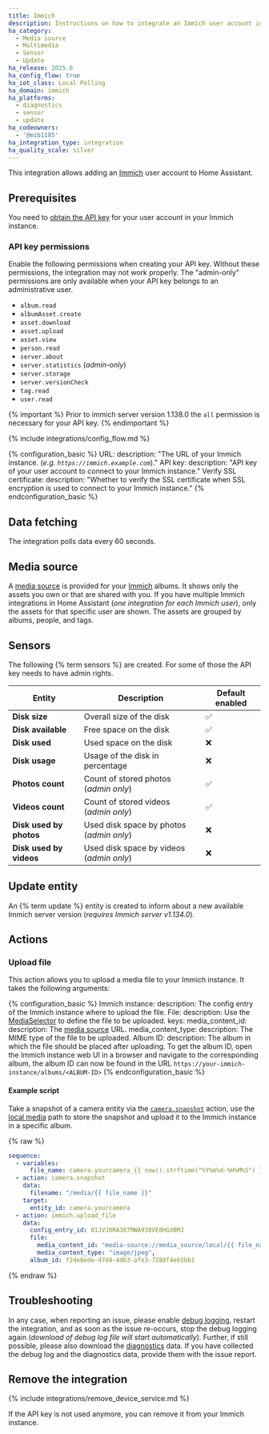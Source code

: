 ```yaml
---
title: Immich
description: Instructions on how to integrate an Immich user account into Home Assistant.
ha_category:
  - Media source
  - Multimedia
  - Sensor
  - Update
ha_release: 2025.6
ha_config_flow: true
ha_iot_class: Local Polling
ha_domain: immich
ha_platforms:
  - diagnostics
  - sensor
  - update
ha_codeowners:
  - '@mib1185'
ha_integration_type: integration
ha_quality_scale: silver
---
```


This integration allows adding an [Immich](https://immich.app/) user account to Home Assistant.

## Prerequisites

You need to [obtain the API key](https://immich.app/docs/features/command-line-interface#obtain-the-api-key) for your user account in your Immich instance.

### API key permissions

Enable the following permissions when creating your API key. Without these permissions, the integration may not work properly. The "admin-only" permissions are only available when your API key belongs to an administrative user.

- `album.read`
- `albumAsset.create`
- `asset.download`
- `asset.upload`
- `asset.view`
- `person.read`
- `server.about`
- `server.statistics` (_admin-only_)
- `server.storage`
- `server.versionCheck`
- `tag.read`
- `user.read`

{% important %}
Prior to immich server version 1.138.0 the `all` permission is necessary for your API key.
{% endimportant %}

{% include integrations/config_flow.md %}

{% configuration_basic %}
URL:
  description: "The URL of your Immich instance. (_e.g. `https://immich.example.com`_)."
API key:
  description: "API key of your user account to connect to your Immich instance."
Verify SSL certificate:
  description: "Whether to verify the SSL certificate when SSL encryption is used to connect to your Immich instance."
{% endconfiguration_basic %}

## Data fetching

The integration polls data every 60 seconds.

## Media source

A [media source](/integrations/media_source/) is provided for your [Immich](https://immich.app/) albums. It shows only the assets you own or that are shared with you. If you have multiple Immich integrations in Home Assistant (_one integration for each Immich user_), only the assets for that specific user are shown. The assets are grouped by albums, people, and tags.

## Sensors

The following {% term sensors %} are created. For some of those the API key needs to have admin rights.

| Entity | Description | Default enabled |
| --- | --- | --- |
| **Disk size** | Overall size of the disk | ✅ |
| **Disk available** | Free space on the disk  | ✅ |
| **Disk used** | Used space on the disk | ❌ |
| **Disk usage** | Usage of the disk in percentage | ❌ |
| **Photos count** | Count of stored photos (_admin only_) | ✅ |
| **Videos count** | Count of stored videos (_admin only_) | ✅ |
| **Disk used by photos** | Used disk space by photos (_admin only_) | ❌ |
| **Disk used by videos** | Used disk space by videos (_admin only_) | ❌ |

## Update entity

An {% term update %} entity is created to inform about a new available Immich server version (_requires Immich server v1.134.0_).

## Actions

### Upload file

This action allows you to upload a media file to your Immich instance. It takes the following arguments:

{% configuration_basic %}
Immich instance:
  description: The config entry of the Immich instance where to upload the file.
File:
  description: Use the [MediaSelector](/docs/blueprint/selectors/#media-selector) to define the file to be uploaded.
  keys:
    media_content_id:
      description: The [media source](/integrations/media_source) URL.
    media_content_type:
      description: The MIME type of the file to be uploaded.
Album ID:
  description: The album in which the file should be placed after uploading. To get the album ID, open the Immich instance web UI in a browser and navigate to the corresponding album, the album ID can now be found in the URL `https://your-immich-instance/albums/<ALBUM-ID>`
{% endconfiguration_basic %}

#### Example script

Take a snapshot of a camera entity via the [`camera.snapshot`](/integrations/camera/#action-snapshot) action, use the [local media](/integrations/media_source/#local-media) path to store the snapshot and upload it to the Immich instance in a specific album.

{% raw %}

```yaml
sequence:
  - variables:
      file_name: camera.yourcamera_{{ now().strftime("%Y%m%d-%H%M%S") }}.jpg
  - action: camera.snapshot
    data:
      filename: "/media/{{ file_name }}"
    target:
      entity_id: camera.yourcamera
  - action: immich.upload_file
    data:
      config_entry_id: 01JVJ0RA387MWA938VE8HGXBMJ
      file:
        media_content_id: "media-source://media_source/local/{{ file_name }}",
        media_content_type: "image/jpeg",
      album_id: f2de0ede-d7d4-4db3-afe3-7288f4e65bb1
```

{% endraw %}

## Troubleshooting

In any case, when reporting an issue, please enable [debug logging](/docs/configuration/troubleshooting/#debug-logs-and-diagnostics), restart the integration, and as soon as the issue re-occurs, stop the debug logging again (_download of debug log file will start automatically_). Further, if still possible, please also download the [diagnostics](/integrations/diagnostics/) data. If you have collected the debug log and the diagnostics data, provide them with the issue report.

## Remove the integration

{% include integrations/remove_device_service.md %}

If the API key is not used anymore, you can remove it from your Immich instance.
